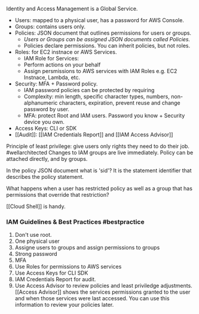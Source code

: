 Identity and Access Management is a Global Service.

* Users: mapped to a physical user, has a password for AWS Console.
* Groups: contains users only.
* Policies: JSON document that outlines permissions for users or groups.
	* *Users or Groups can be assigned JSON documents called Policies.*
	* Policies declare permissions. You can inherit policies, but not roles.
* Roles: for EC2 instnace or AWS Services.
	* IAM Role for Services:
	* Perform actions on your behalf 
	* Assign persmissions to AWS services with IAM Roles e.g. EC2 Instnace, Lambda, etc.
* Security: MFA + Password policy.
	* IAM password policies can be protected by requiring
	* Complexity: min length, specific character types, numbers, non-alphanumeric characters, expiration, prevent reuse and change password by user.
	* MFA: protect Root and IAM users. Password you know + Security device you own.
* Access Keys: CLI or SDK
* [[Audit]]: [[IAM Credentials Report]] and [[IAM Access Advisor]] 

Principle of least privilege: give users only rights they need to do their job. #wellarchitected
Changes to IAM groups are live immediately. Policy can be attached directly, and by groups.

In the policy JSON document what is 'sid'?
It is the statement identifier that describes the policy statement.

What happens when a user has restricted policy as well as a group that has permissions that override that restriction?

[[Cloud Shell]] is handy.


### IAM Guidelines & Best Practices #bestpractice
1. Don't use root.
2. One physical user 
3. Assigne users to groups and assign permissions to groups
4. Strong password
5. MFA
6. Use Roles for permissions to AWS services
7. Use Access Keys for CLI SDK
8. IAM Credentials Report for audit.
9. Use Access Advisor to review policies and least priviledge adjustments. [[Access Advisor]] shows the services permissions granted to the user and when those services were last accessed. You can use this information to review your policies later.